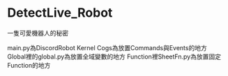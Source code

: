 # DetectLive_Robot
一隻可愛機器人的秘密

main.py為DiscordRobot Kernel
Cogs為放置Commands與Events的地方
Global裡的global.py為放置全域變數的地方
Function裡SheetFn.py為放置固定Function的地方

